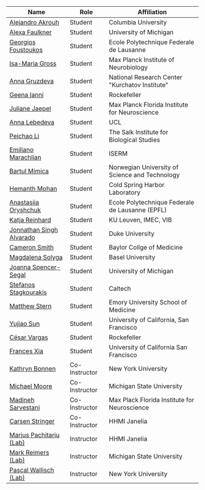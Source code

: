Name | Role | Affiliation 
---| --- | ---| 
[Alejandro	Akrouh](aa3993@columbia.edu) | Student | Columbia University
[Alexa	Faulkner](alexfaul@umich.edu) | Student | 	University of Michigan
[Georgios	Foustoukos](georgios.foustoukos@epfl.ch) | Student | 	Ecole Polytechnique Federale de Lausanne
[Isa-Maria	Gross](isa-m.gross@web.de)	 | Student | Max Planck Institute of Neurobiology
[Anna	Gruzdeva](annadronova@mail.ru)	 | Student | National Research Center "Kurchatov Institute"
[Geena	Ianni](gianni@rockefeller.edu)	 | Student | Rockefeller 
[Juliane	Jaepel](juliane.jaepel@mpfi.org)	 | Student | Max Planck Florida Institute for Neuroscience
[Anna	Lebedeva](anna.lebedeva.17@ucl.ac.uk)	 | Student | UCL
[Peichao	Li](peli@salk.edu)	 | Student | The Salk Institute for Biological Studies
[Emiliano	Marachlian](marachli@ens.fr) | Student | 	ISERM 
[Bartul	Mimica](bartul.mimica@ntnu.no)	 | Student | Norwegian University of Science and Technology
[Hemanth	Mohan](mohan@cshl.edu)	 | Student | Cold Spring Harbor Laboratory
[Anastasiia	Oryshchuk](anastasiia.oryshchuk@epfl.ch)	 | Student | Ecole Polytechnique Federale de Lausanne (EPFL)
[Katja	Reinhard](katja.reinhard@nerf.be)	 | Student | KU Leuven, IMEC, VIB
[Jonnathan	Singh Alvarado](jonnathan.singh.alvarado@duke.edu) | Student | 	Duke University
[Cameron	Smith](cameron.smith@bcm.edu) | Student | 	Baylor Collge of Medicine
[Magdalena	Solyga](magdalena.solyga@unibas.ch)| Student | 	Basel University
[Joanna	Spencer-Segal](sjoanna@med.umich.edu)	 | Student | University of Michigan
[Stefanos	Stagkourakis](stefanos.stagkourakis@caltech.edu) | Student | 	Caltech
[Matthew	Stern](matthew.a.stern@emory.edu)	 | Student | Emory University School of Medicine
[Yujiao	Sun	](jsun@phy.ucsf.edu) | Student | University of California, San Francisco
[César	Vargas](cvargas@rockefeller.edu)	 | Student | Rockefeller 
[Frances	Xia	](frances.xia@ucsf.edu) | Student | University of California San Francisco
[Kathryn Bonnen](ktbonnen@gmail.com) | Co-Instructor | New York University
[Michael Moore](michael.moore123@gmail.com)| Co-Instructor | Michigan State University | 
[Madineh Sarvestani](msarvestani@gmail.com) | Co-Instructor | Max Plack Florida Institute for Neuroscience
[Carsen Stringer](carsen.stringer@gmail.com) | Co-Instructor | HHMI Janelia
[Marius Pachitariu](pachitarium@janelia.hhmi.org)  [ (Lab)](https://www.janelia.org/lab/pachitariu-lab) | Instructor | HHMI Janelia
[Mark Reimers](reimersm@msu.edu) [ (Lab)](https://msu.edu/~reimersm/) | Instructor | Michigan State University
[Pascal Wallisch](pascal.wallisch@nyu.edu) [ (Lab)](https://www.psych.nyu.edu/wallisch/)| Instructor | New York University
